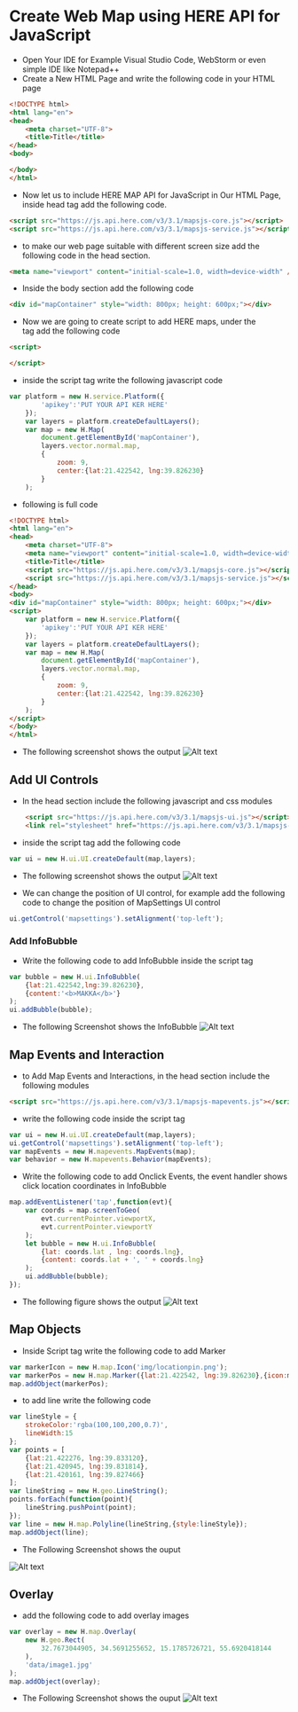 # Create Web Map using HERE API for JavaScript
* Open Your IDE for Example Visual Studio Code, WebStorm or even simple IDE like Notepad++
* Create a New HTML Page and write the following code in your HTML page
```html
<!DOCTYPE html>
<html lang="en">
<head>
    <meta charset="UTF-8">
    <title>Title</title>
</head>
<body>

</body>
</html>
```
* Now let us to include HERE MAP API for JavaScript in Our HTML Page, inside head tag add the following code.
```html
<script src="https://js.api.here.com/v3/3.1/mapsjs-core.js"></script>
<script src="https://js.api.here.com/v3/3.1/mapsjs-service.js"></script>

```
* to make our web page suitable with different screen size add the following code in the head section.
```html
<meta name="viewport" content="initial-scale=1.0, width=device-width" />
```
* Inside the body section add the following code
```html
<div id="mapContainer" style="width: 800px; height: 600px;"></div>
```
* Now we are going to create script to add HERE maps, under the <div> tag add the following code
```html
<script>

</script>

```
* inside the script tag write the following javascript code
```javascript
var platform = new H.service.Platform({
        'apikey':'PUT YOUR API KER HERE'
    });
    var layers = platform.createDefaultLayers();
    var map = new H.Map(
        document.getElementById('mapContainer'),
        layers.vector.normal.map,
        {
            zoom: 9,
            center:{lat:21.422542, lng:39.826230}
        }
    );
```
* following is full code
```html
<!DOCTYPE html>
<html lang="en">
<head>
    <meta charset="UTF-8">
    <meta name="viewport" content="initial-scale=1.0, width=device-width" />
    <title>Title</title>
    <script src="https://js.api.here.com/v3/3.1/mapsjs-core.js"></script>
    <script src="https://js.api.here.com/v3/3.1/mapsjs-service.js"></script>
</head>
<body>
<div id="mapContainer" style="width: 800px; height: 600px;"></div>
<script>
    var platform = new H.service.Platform({
        'apikey':'PUT YOUR API KER HERE'
    });
    var layers = platform.createDefaultLayers();
    var map = new H.Map(
        document.getElementById('mapContainer'),
        layers.vector.normal.map,
        {
            zoom: 9,
            center:{lat:21.422542, lng:39.826230}
        }
    );
</script>
</body>
</html>
```
* The following screenshot shows the output
![Alt text](/images/screen1.png)

## Add UI Controls
* In the head section include the following javascript and css modules
```html
    <script src="https://js.api.here.com/v3/3.1/mapsjs-ui.js"></script>
    <link rel="stylesheet" href="https://js.api.here.com/v3/3.1/mapsjs-ui.css" />
```
* inside the script tag add the following code
```javascript
var ui = new H.ui.UI.createDefault(map,layers);
```
* The following screenshot shows the output
![Alt text](/images/screen2.png)

* We can change the position of UI control, for example add the following code to change the position of MapSettings UI control
```javascript
ui.getControl('mapsettings').setAlignment('top-left');
```

### Add InfoBubble
* Write the following code to add InfoBubble inside the script tag
```javascript
var bubble = new H.ui.InfoBubble(
    {lat:21.422542,lng:39.826230},
    {content:'<b>MAKKA</b>'}
);
ui.addBubble(bubble);

```
* The following Screenshot shows the InfoBubble
![Alt text](/images/screen4.png)

## Map Events and Interaction
* to Add Map Events and Interactions, in the head section include the following modules
```html
<script src="https://js.api.here.com/v3/3.1/mapsjs-mapevents.js"></script>
```
* write the following code inside the script tag
```javascript
var ui = new H.ui.UI.createDefault(map,layers);
ui.getControl('mapsettings').setAlignment('top-left');
var mapEvents = new H.mapevents.MapEvents(map);
var behavior = new H.mapevents.Behavior(mapEvents);

```
* Write the following code to add Onclick Events, the event handler shows click location coordinates in InfoBubble
```javascript
map.addEventListener('tap',function(evt){
    var coords = map.screenToGeo(
        evt.currentPointer.viewportX,
        evt.currentPointer.viewportY
    );
    let bubble = new H.ui.InfoBubble(
        {lat: coords.lat , lng: coords.lng},
        {content: coords.lat + ', ' + coords.lng}
    );
    ui.addBubble(bubble);
});

```

* The following figure shows the output
![Alt text](/images/screen5.png)

## Map Objects
* Inside Script tag write the following code to add Marker
```javascript
var markerIcon = new H.map.Icon('img/locationpin.png');
var markerPos = new H.map.Marker({lat:21.422542, lng:39.826230},{icon:markerIcon});
map.addObject(markerPos);

```
* to add line write the following code
```javascript
var lineStyle = {
    strokeColor:'rgba(100,100,200,0.7)',
    lineWidth:15
};
var points = [
    {lat:21.422276, lng:39.833120},
    {lat:21.420945, lng:39.831814},
    {lat:21.420161, lng:39.827466}
];
var lineString = new H.geo.LineString();
points.forEach(function(point){
    lineString.pushPoint(point);
});
var line = new H.map.Polyline(lineString,{style:lineStyle});
map.addObject(line);
```

* The Following Screenshot shows the ouput

![Alt text](/images/screen6.png)

## Overlay
* add the following code to add overlay images
```javascript
var overlay = new H.map.Overlay(
    new H.geo.Rect(
        32.7673044905, 34.5691255652, 15.1785726721, 55.6920418144
    ),
    'data/image1.jpg'
);
map.addObject(overlay);
```

* The Following Screenshot shows the ouput
![Alt text](/images/screen7.png)
